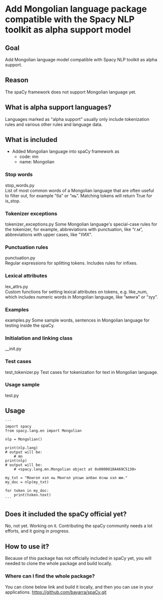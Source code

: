 # Add Mongolian language package compatible with the Spacy NLP toolkit as alpha support model

## Goal
Add Mongolian language model compatible with Spacy NLP toolkit as alpha support. 
## Reason
The spaCy framework does not support Mongolian language yet. 
## What is alpha support languages?
Languages marked as "alpha support" usually only include tokenization rules and various other rules and language data.

## What is included
- Added Mongolian language into spaCy framework as 
    - code: mn
    - name: Mongolian

### Stop words
stop_words.py	
List of most common words of a Mongolian language that are often useful to filter out, for example “ба” or “нь”. Matching tokens will return True for is_stop.
### Tokenizer exceptions
tokenizer_exceptions.py	
Some Mongolian language's special-case rules for the tokenizer, for example, abbreviations with punctuation, like “г.м”, abbreviations with upper cases, like "УИХ".
### Punctuation rules
punctuation.py	
Regular expressions for splitting tokens. Includes rules for infixes.
### Lexical attributes
lex_attrs.py	
Custom functions for setting lexical attributes on tokens, e.g. like_num, which includes numeric words in Mongolian language, like “мянга” or “зуу”.
### Examples
examples.py 
Some sample words, sentences in Mongolian language for testing inside the spaCy.
### Initialation and linking class
__init.py

### Test cases
test_tokenizer.py
Test cases for tokenization for text in Mongolian language.

### Usage sample
test.py

## Usage
    ```
    import spacy
    from spacy.lang.en import Mongolian

    nlp = Mongolian()

    print(nlp.lang) 
    # output will be:
        # mn
    print(nlp) 
    # output will be:
        # <spacy.lang.mn.Mongolian object at 0x0000018A469C5130>

    my_txt = "Монгол хэл нь Монгол улсын албан ёсны хэл юм."
    my_doc = nlp(my_txt)

    for token in my_doc:
        print(token.text)
    ```

## Does it included the spaCy official yet?
No, not yet. Working on it. Contributing the spaCy community needs a lot efforts, and it going in progress. 

## How to use it?
Because of this package has not officially included in spaCy yet, you will needed to clone the whole package and build locally. 

### Where can I find the whole package?
You can clone below link and build it locally, and then you can use in your applications. 
    https://github.com/bayarra/spaCy.git
